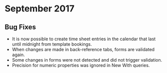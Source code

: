 # September 2017

## Bug Fixes

- It is now possible to create time sheet entries in the calendar that last until midnight from template bookings.
- When changes are made in back-reference tabs, forms are validated again.
- Some changes in forms were not detected and did not trigger validation.
- Precision for numeric properties was ignored in New With queries.